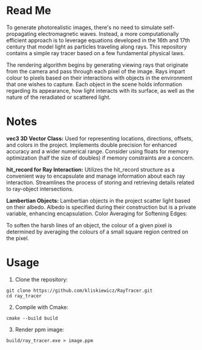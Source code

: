# Read Me

To generate photorealistic images, there's no need to simulate self-propagating electromagnetic waves. Instead, a more computationally efficient approach is to leverage equations developed in the 16th and 17th century that model light as particles traveling along rays. This repository contains a simple ray tracer based on a few fundamental physical laws.

The rendering algorithm begins by generating viewing rays that originate from the camera and pass through each pixel of the image. Rays impart colour to pixels based on their interactions with objects in the environment that one wishes to capture. Each object in the scene holds information regarding its appearance, how light interacts with its surface, as well as the nature of the reradiated or scattered light.

# Notes

**vec3 3D Vector Class:**
Used for representing locations, directions, offsets, and colors in the project.
Implements double precision for enhanced accuracy and a wider numerical range.
Consider using floats for memory optimization (half the size of doubles) if memory constraints are a concern.

**hit_record for Ray Interaction:**
Utilizes the hit_record structure as a convenient way to encapsulate and manage information about each ray interaction.
Streamlines the process of storing and retrieving details related to ray-object intersections.

**Lambertian Objects:**
Lambertian objects in the project scatter light based on their albedo.
Albedo is specified during their construction but is a private variable, enhancing encapsulation.
Color Averaging for Softening Edges:

To soften the harsh lines of an object, the colour of a given pixel is determined by averaging the colours of a small square region centred on the pixel.

# Usage
1. Clone the repository:
```
git clone https://github.com/kliskiewicz/RayTracer.git
cd ray_tracer
```
2. Compile with Cmake:
```
cmake --build build
```
3. Render ppm image:
```
build/ray_tracer.exe > image.ppm
```
